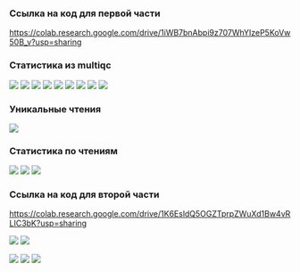 ### Ссылка на код для первой части
https://colab.research.google.com/drive/1iWB7bnAbpi9z707WhYIzeP5KoVw50B_v?usp=sharing

### Статистика из multiqc
![](https://github.com/kolbunovaa/images/blob/main/2021-11-26_00-34-58.png)
![](https://github.com/kolbunovaa/images/blob/main/2021-11-26_00-35-30.png)
![](https://github.com/kolbunovaa/images/blob/main/2021-11-26_00-36-00.png)
![](https://github.com/kolbunovaa/images/blob/main/2021-11-26_00-36-21.png)
![](https://github.com/kolbunovaa/images/blob/main/2021-11-26_00-37-03.png)
![](https://github.com/kolbunovaa/images/blob/main/2021-11-26_00-37-40.png)
![](https://github.com/kolbunovaa/images/blob/main/2021-11-26_00-38-03.png)
![](https://github.com/kolbunovaa/images/blob/main/2021-11-26_00-38-36.png)
![](https://github.com/kolbunovaa/images/blob/main/2021-11-26_00-39-05.png)

### Уникальные чтения
![](https://github.com/kolbunovaa/images/blob/main/2021-11-26_02-55-53.png)

### Статистика по чтениям
![](https://github.com/kolbunovaa/images/blob/main/2021-11-26_16-44-09.png)
![](https://github.com/kolbunovaa/images/blob/main/2021-11-26_16-44-58.png)
![](https://github.com/kolbunovaa/images/blob/main/2021-11-26_16-45-23.png)

### Ссылка на код для второй части
https://colab.research.google.com/drive/1K6EsldQ5OGZTprpZWuXd1Bw4vRLIC3bK?usp=sharing

![](https://github.com/kolbunovaa/images/blob/main/2021-11-26_18-02-53.png)
![](https://github.com/kolbunovaa/images/blob/main/2021-11-26_18-03-57.png)

![](https://github.com/kolbunovaa/images/blob/main/2021-11-26_18-21-34.png)
![](https://github.com/kolbunovaa/images/blob/main/2021-11-26_18-32-29.png)
![](https://github.com/kolbunovaa/images/blob/main/2021-11-26_18-33-05.png)

